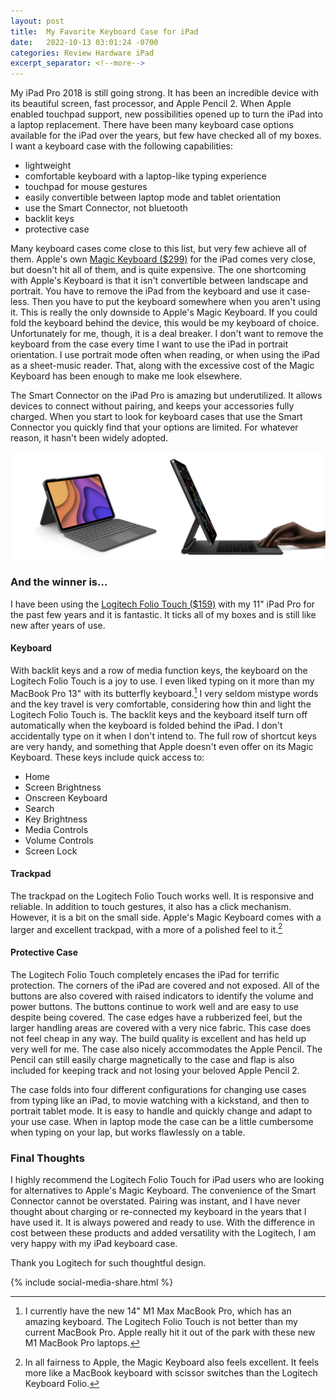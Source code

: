 ```yaml
---
layout: post
title:  My Favorite Keyboard Case for iPad
date:   2022-10-13 03:01:24 -0700
categories: Review Hardware iPad
excerpt_separator: <!--more-->
---
```


My iPad Pro 2018 is still going strong. It has been an incredible device with its beautiful screen, fast processor, and Apple Pencil 2. When Apple enabled touchpad support, new possibilities opened up to turn the iPad into a laptop replacement. There have been many keyboard case options available for the iPad over the years, but few have checked all of my boxes. <!--more--> I want a keyboard case with the following capabilities: 

- lightweight 
- comfortable keyboard with a laptop-like typing experience
- touchpad for mouse gestures
- easily convertible between laptop mode and tablet orientation
- use the Smart Connector, not bluetooth
- backlit keys
- protective case 

Many keyboard cases come close to this list, but very few achieve all of them. Apple's own [Magic Keyboard ($299)](https://www.apple.com/shop/product/MJQL3LL/A/magic-keyboard-for-ipad-pro-129%E2%80%91inch-5th-generation-us-english-white?fnode=fee37517c75bfe48526aead0c3d82d62fe80c082d52f08e1bc3e943d4df70eb22e2f3480f4e0eef4c13f4ff13d416ae1605822708458141f753cd221b6eac417f0f7e45da3798aa1d930e820a10d3354d5a9004b4ecfbba1512a015a663d7f5e) for the iPad comes very close, but doesn't hit all of them, and is quite expensive. The one shortcoming with Apple's Keyboard is that it isn't convertible between landscape and portrait. You have to remove the iPad from the keyboard and use it case-less. Then you have to put the keyboard somewhere when you aren't using it. This is really the only downside to Apple's Magic Keyboard. If you could fold the keyboard behind the device, this would be my keyboard of choice. Unfortunately for me, though, it is a deal breaker. I don't want to remove the keyboard from the case every time I want to use the iPad in portrait orientation. I use portrait mode often when reading, or when using the iPad as a sheet-music reader. That, along with the excessive cost of the Magic Keyboard has been enough to make me look elsewhere. 

The Smart Connector on the iPad Pro is amazing but underutilized. It allows devices to connect without pairing, and keeps your accessories fully charged. When you start to look for keyboard cases that use the Smart Connector you quickly find that your options are limited. For whatever reason, it hasn't been widely adopted. 

![Logitech Keyboard and Apple Smart Keyboard][image-1]

### And the winner is...

I have been using the [Logitech Folio Touch ($159)](https://www.logitech.com/en-us/products/ipad-keyboards/folio-touch.html) with my 11" iPad Pro for the past few years and it is fantastic. It ticks all of my boxes and is still like new after years of use. 

#### Keyboard 

With backlit keys and a row of media function keys, the keyboard on the Logitech Folio Touch is a joy to use. I even liked typing on it more than my MacBook Pro 13" with its butterfly keyboard.[^1] I very seldom mistype words and the key travel is very comfortable, considering how thin and light the Logitech Folio Touch is. The backlit keys and the keyboard itself turn off automatically when the keyboard is folded behind the iPad. I don't accidentally type on it when I don't intend to. The full row of shortcut keys are very handy, and something that Apple doesn't even offer on its Magic Keyboard. These keys include quick access to: 

- Home
- Screen Brightness
- Onscreen Keyboard
- Search
- Key Brightness
- Media Controls
- Volume Controls
- Screen Lock

#### Trackpad

The trackpad on the Logitech Folio Touch works well. It is responsive and reliable. In addition to touch gestures, it also has a click mechanism. However, it is a bit on the small side. Apple's Magic Keyboard comes with a larger and excellent trackpad, with a more of a polished feel to it.[^2]

#### Protective Case

The Logitech Folio Touch completely encases the iPad for terrific protection. The corners of the iPad are covered and not exposed. All of the buttons are also covered with raised indicators to identify the volume and power buttons. The buttons continue to work well and are easy to use despite being covered. The case edges have a rubberized feel, but the larger handling areas are covered with a very nice fabric. This case does not feel cheap in any way. The build quality is excellent and has held up very well for me. The case also nicely accommodates the Apple Pencil. The Pencil can still easily charge magnetically to the case and flap is also included for keeping track and not losing your beloved Apple Pencil 2. 

The case folds into four different configurations for changing use cases from typing like an iPad, to movie watching with a kickstand, and then to portrait tablet mode. It is easy to handle and quickly change and adapt to your use case. When in laptop mode the case can be a little cumbersome when typing on your lap, but works flawlessly on a table. 

### Final Thoughts

I highly recommend the Logitech Folio Touch for iPad users who are looking for alternatives to Apple's Magic Keyboard. The convenience of the Smart Connector cannot be overstated. Pairing was instant, and I have never thought about charging or re-connected my keyboard in the years that I have used it. It is always powered and ready to use. With the difference in cost between these products and added versatility with the Logitech, I am very happy with my iPad keyboard case. 

Thank you Logitech for such thoughtful design. 

{% include social-media-share.html %}


[^1]: I currently have the new 14" M1 Max MacBook Pro, which has an amazing keyboard. The Logitech Folio Touch is not better than my current MacBook Pro. Apple really hit it out of the park with these new M1 MacBook Pro laptops. 

[^2]: In all fairness to Apple, the Magic Keyboard also feels excellent. It feels more like a MacBook keyboard with scissor switches than the Logitech Keyboard Folio.

[image-1]: /assets/Logitech-Keyboard-Folio-Touch-Apple-Smart-Keyboard.png

<script src="https://giscus.app/client.js"
        data-repo="adamsappletech/adamsappletech.github.io"
        data-repo-id="R_kgDOK5uboQ"
        data-category="General"
        data-category-id="DIC_kwDOK5uboc4CbzPX"
        data-mapping="pathname"
        data-strict="0"
        data-reactions-enabled="1"
        data-emit-metadata="0"
        data-input-position="bottom"
        data-theme="preferred_color_scheme"
        data-lang="en"
        crossorigin="anonymous"
        async>
</script>